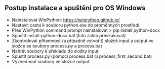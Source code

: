 Postup instalace a spuštění pro OS Windows
------------------------

- Nainstalovat WinPython: https://winpython.github.io/
- Nastavit cestu k souboru python.exe do proměnných prostředí. 
- Přes WinPython command prompt nainstalovat > pip install python-docx
- Spustit install-python-docx.bat (toto zatím přeskakovat)
- Zkontrolovat přítomnost (a případně vytvořit) složek input a output ve složce se soubory process.py a process.bat
- Nahrát soubory k překladu do složky input
- Spustit process.py (pomoci process.bat ci process_first_second.bat)
- Vyzvednout soubory ve složce output